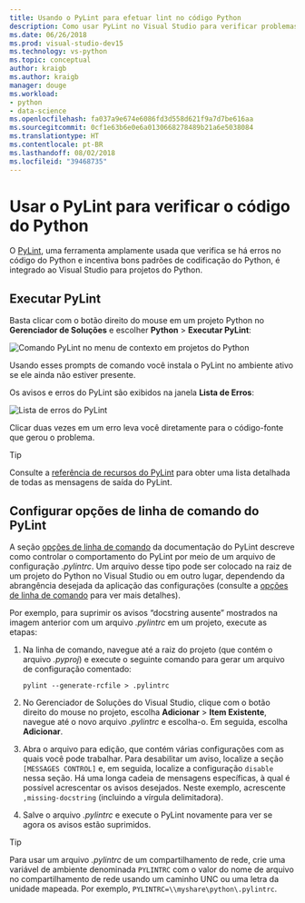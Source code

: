 ```yaml
---
title: Usando o PyLint para efetuar lint no código Python
description: Como usar PyLint no Visual Studio para verificar problemas no código do Python.
ms.date: 06/26/2018
ms.prod: visual-studio-dev15
ms.technology: vs-python
ms.topic: conceptual
author: kraigb
ms.author: kraigb
manager: douge
ms.workload:
- python
- data-science
ms.openlocfilehash: fa037a9e674e6086fd3d558d621f9a7d7be616aa
ms.sourcegitcommit: 0cf1e63b6e0e6a0130668278489b21a6e5038084
ms.translationtype: HT
ms.contentlocale: pt-BR
ms.lasthandoff: 08/02/2018
ms.locfileid: "39468735"
---
```

# <a name="use-pylint-to-check-python-code"></a>Usar o PyLint para verificar o código do Python

O [PyLint](https://www.pylint.org/), uma ferramenta amplamente usada que verifica se há erros no código do Python e incentiva bons padrões de codificação do Python, é integrado ao Visual Studio para projetos do Python.

## <a name="run-pylint"></a>Executar PyLint

Basta clicar com o botão direito do mouse em um projeto Python no **Gerenciador de Soluções** e escolher **Python** > **Executar PyLint**:

![Comando PyLint no menu de contexto em projetos do Python](media/code-pylint-command.png)

Usando esses prompts de comando você instala o PyLint no ambiente ativo se ele ainda não estiver presente.

Os avisos e erros do PyLint são exibidos na janela **Lista de Erros**:

![Lista de erros do PyLint](media/code-pylint-error-list.png)

Clicar duas vezes em um erro leva você diretamente para o código-fonte que gerou o problema.

> [!Tip]
> Consulte a [referência de recursos do PyLint](https://pylint.readthedocs.io/en/latest/technical_reference/features.html) para obter uma lista detalhada de todas as mensagens de saída do PyLint.

## <a name="set-pylint-command-line-options"></a>Configurar opções de linha de comando do PyLint

A seção [opções de linha de comando](https://pylint.readthedocs.io/en/latest/user_guide/run.html#command-line-options) da documentação do PyLint descreve como controlar o comportamento do PyLint por meio de um arquivo de configuração *.pylintrc*. Um arquivo desse tipo pode ser colocado na raiz de um projeto do Python no Visual Studio ou em outro lugar, dependendo da abrangência desejada da aplicação das configurações (consulte a [opções de linha de comando](https://pylint.readthedocs.io/en/latest/user_guide/run.html#command-line-options) para ver mais detalhes).

Por exemplo, para suprimir os avisos “docstring ausente” mostrados na imagem anterior com um arquivo *.pylintrc* em um projeto, execute as etapas:

1. Na linha de comando, navegue até a raiz do projeto (que contém o arquivo *.pyproj*) e execute o seguinte comando para gerar um arquivo de configuração comentado:

   ```command
   pylint --generate-rcfile > .pylintrc
   ```

1. No Gerenciador de Soluções do Visual Studio, clique com o botão direito do mouse no projeto, escolha **Adicionar** > **Item Existente**, navegue até o novo arquivo *.pylintrc* e escolha-o. Em seguida, escolha **Adicionar**.

1. Abra o arquivo para edição, que contém várias configurações com as quais você pode trabalhar. Para desabilitar um aviso, localize a seção `[MESSAGES CONTROL]` e, em seguida, localize a configuração `disable` nessa seção. Há uma longa cadeia de mensagens específicas, à qual é possível acrescentar os avisos desejados. Neste exemplo, acrescente `,missing-docstring` (incluindo a vírgula delimitadora).

1. Salve o arquivo *.pylintrc* e execute o PyLint novamente para ver se agora os avisos estão suprimidos.

> [!Tip]
> Para usar um arquivo *.pylintrc* de um compartilhamento de rede, crie uma variável de ambiente denominada `PYLINTRC` com o valor do nome de arquivo no compartilhamento de rede usando um caminho UNC ou uma letra da unidade mapeada. Por exemplo, `PYLINTRC=\\myshare\python\.pylintrc`.
